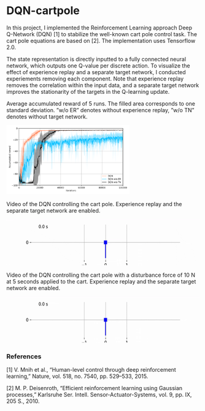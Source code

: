 # DQN-cartpole

In this project, I implemented the Reinforcement Learning approach Deep Q-Network (DQN) [1] to stabilize the well-known 
cart pole control task. The cart pole equations are based on [2]. The implementation uses Tensorflow 2.0.

The state representation is directly inputted to a fully connected neural network, which outputs one Q-value per 
discrete action. To visualize the effect of experience replay and a separate target network, I conducted experiements removing each 
component. Note that experience replay removes the correlation within the input data, and a separate target network
improves the stationarity of the targets in the Q-learning update.

Average accumulated reward of 5 runs. The filled area corresponds to one standard deviation.
”w/o  ER” denotes without experience replay, ”w/o TN” denotes without target network.

<img src="plots/DQN_avg_acc_reward.svg" width="320" height="180" />



Video of the DQN controlling the cart pole. Experience replay and the separate target network are enabled.

<img src="videos/DQN/DQN.gif" width="600" height="120" />


Video of the DQN controlling the cart pole with a disturbance force of 10 N at 5 seconds applied to the cart. 
Experience replay and the separate target network are enabled.

<img src="videos/DQN/DQN_Disturbance10N.gif" width="600" height="120" />


### References

[1] V. Mnih et al., “Human-level control through deep reinforcement learning,” Nature, vol. 518, no. 7540, pp. 529–533, 2015.

[2] M. P. Deisenroth, “Efficient reinforcement learning using Gaussian processes,” Karlsruhe Ser. Intell. Sensor-Actuator-Systems, vol. 9, pp. IX, 205 S., 2010.